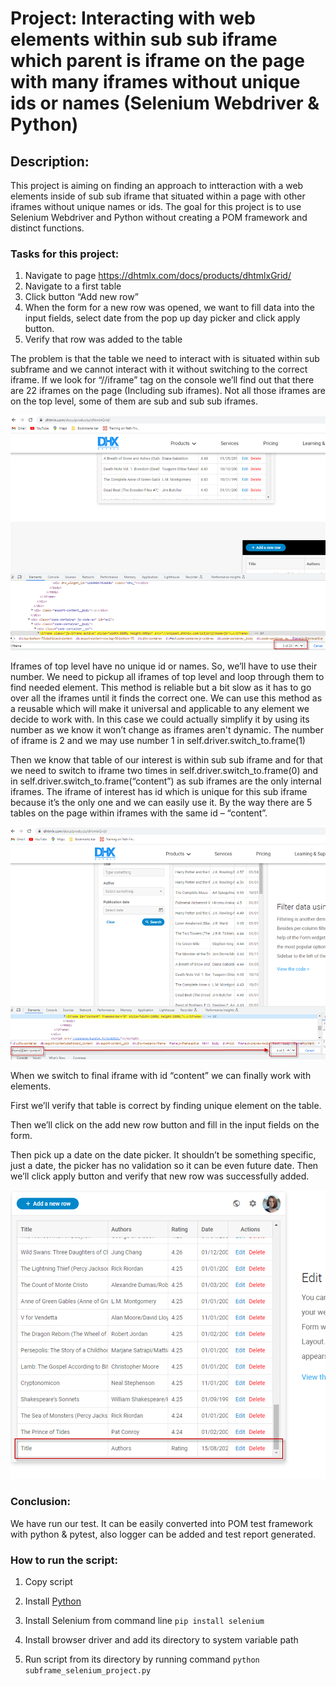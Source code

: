 # Project: Interacting with web elements within sub sub iframe which parent is iframe on the page with many iframes without unique ids or names (Selenium Webdriver & Python)


## Description: 
This project is aiming on finding an approach to intteraction with a web elements inside of sub sub iframe that situated within a page with other iframes without unique names or ids.
The goal for this project is to use Selenium Webdriver and Python without creating a POM framework and distinct functions.

### Tasks for this project: 

1)  Navigate to page https://dhtmlx.com/docs/products/dhtmlxGrid/
2)	Navigate to a first table
3)	Click button “Add new row”
4)	When the form for a new row was opened, we want to fill data into the input fields, select date from the pop up day picker and click apply button.
5)	Verify that row was added to the table

The problem is that the table we need to interact with is situated within sub subframe and we cannot interact with it without switching to the correct iframe. If we look for “//iframe” tag on the console we’ll find out that there are 22 iframes on the page (Including sub iframes). Not all those iframes are on the top level, some of them are sub and sub sub iframes. 

![img.png](img.png)

Iframes of top level have no unique id or names. So, we’ll have to use their number. We need to pickup all iframes of top level and loop through them to find needed element. This method is reliable but a bit slow as it has to go over all the iframes until it finds the correct one. We can use this method as a reusable which will make it universal and applicable to any element we decide to work with. In this case we could actually simplify it by using its number as we know it won’t change as iframes aren't dynamic. The number of iframe is 2 and we may use number 1 in self.driver.switch_to.frame(1)

Then we know that table of our interest is within sub sub iframe and for that we need to switch to iframe two times in self.driver.switch_to.frame(0) and in self.driver.switch_to.frame(“content”) as sub iframes are the only internal iframes. The iframe of interest has id which is unique for this sub iframe because it’s the only one and we can easily use it. By the way there are 5 tables on the page within iframes with the same id – “content”.  

![img_1.png](img_1.png)

When we switch to final iframe with id “content” we can finally work with elements. 

First we’ll verify that table is correct by finding unique element on the table. 

Then we’ll click on the add new row button and fill in the input fields on the form.

Then pick up a date on the date picker. It shouldn’t be something specific, just a date, the picker has no validation so it can be even future date.
Then we’ll click apply button and verify that new row was successfully added.

![img_2.png](img_2.png)

### Conclusion:
We have run our test. It can be easily converted into POM test framework with python & pytest, also logger can be added and test report generated. 

### How to run the script:
1. Copy script
2. Install [Python](https://www.python.org/)
3. Install Selenium from command line
```pip install selenium```
   
4. Install browser driver and add its directory to system variable path
5. Run script from its directory by running command
```python subframe_selenium_project.py```
